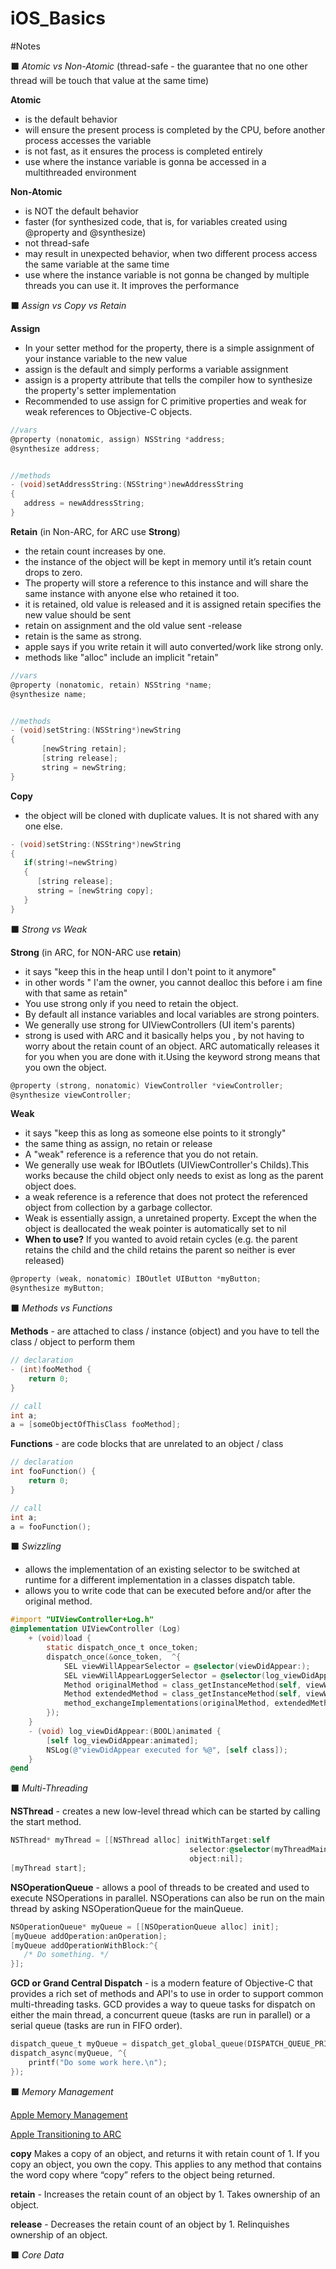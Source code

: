 # iOS_Basics


#Notes

:black_large_square:  _Atomic vs Non-Atomic_ 
(thread-safe - the guarantee that no one other thread will be touch that value at the same time)  

__Atomic__
 * is the default behavior
 * will ensure the present process is completed by the CPU, before another process accesses the variable
 * is not fast, as it ensures the process is completed entirely
 * use where the instance variable is gonna be accessed in a multithreaded environment

__Non-Atomic__
 * is NOT the default behavior
 * faster (for synthesized code, that is, for variables created using @property and @synthesize)
 * not thread-safe
 * may result in unexpected behavior, when two different process access the same variable at the same time
 * use where the instance variable is not gonna be changed by multiple threads you can use it. It improves the performance



:black_large_square:  _Assign vs Copy vs Retain_

__Assign__
 * In your setter method for the property, there is a simple assignment of your instance variable to the new value
 * assign is the default and simply performs a variable assignment
 * assign is a property attribute that tells the compiler how to synthesize the property's setter implementation
 * Recommended to  use assign for C primitive properties and weak for weak references to Objective-C objects.

```objective-c
//vars
@property (nonatomic, assign) NSString *address;
@synthesize address;


//methods
- (void)setAddressString:(NSString*)newAddressString
{         
   address = newAddressString;
} 
```

__Retain__ (in Non-ARC, for ARC use __Strong__)
 * the retain count increases by one.
 * the instance of the object will be kept in memory until it’s retain count drops to zero.
 * The property will store a reference to this instance and will share the same instance with anyone else who retained it too.
 * it is retained, old value is released and it is assigned retain specifies the new value should be sent
 * retain on assignment and the old value sent -release
 * retain is the same as strong.
 * apple says if you write retain it will auto converted/work like strong only.
 * methods like "alloc" include an implicit "retain"

```objective-c
//vars
@property (nonatomic, retain) NSString *name;
@synthesize name;


//methods
- (void)setString:(NSString*)newString
{          
       [newString retain];          
       [string release];            
       string = newString;         
}
```

__Copy__
 * the object will be cloned with duplicate values. It is not shared with any one else.
```objective-c
- (void)setString:(NSString*)newString
{            
   if(string!=newString)
   {              
      [string release];              
      string = [newString copy];            
   }
}
```

:black_large_square:  _Strong vs Weak_

__Strong__ (in ARC, for NON-ARC use __retain__)
 * it says "keep this in the heap until I don't point to it anymore"
 * in other words " I'am the owner, you cannot dealloc this before i am fine with that same as retain"
 * You use strong only if you need to retain the object.
 * By default all instance variables and local variables are strong pointers.
 * We generally use strong for UIViewControllers (UI item's parents)
 * strong is used with ARC and it basically helps you , by not having to worry about the retain count of an object. ARC automatically releases it for you when you are done with it.Using the keyword strong means that you own the object.

```objective-c
@property (strong, nonatomic) ViewController *viewController;
@synthesize viewController;
``` 

__Weak__
 * it says "keep this as long as someone else points to it strongly"
 * the same thing as assign, no retain or release
 * A "weak" reference is a reference that you do not retain.
 * We generally use weak for IBOutlets (UIViewController's Childs).This works because the child object only needs to exist as long as the parent object does.
 * a weak reference is a reference that does not protect the referenced object from collection by a garbage collector.
 * Weak is essentially assign, a unretained property. Except the when the object is deallocated the weak pointer is automatically set to nil
 * __When to use?__ If you wanted to avoid retain cycles (e.g. the parent retains the child and the child retains the parent so neither is ever released)

```objective-c
@property (weak, nonatomic) IBOutlet UIButton *myButton;
@synthesize myButton;
```


:black_large_square:  _Methods vs Functions_ 

__Methods__ -  are attached to class / instance (object) and you have to tell the class / object to perform them

```objective-c
// declaration
- (int)fooMethod {
    return 0;
}

// call
int a;
a = [someObjectOfThisClass fooMethod];
```

__Functions__ - are code blocks that are unrelated to an object / class

```objective-c
// declaration
int fooFunction() {
    return 0;
}

// call
int a;
a = fooFunction();
```

:black_large_square: _Swizzling_
 * allows the implementation of an existing selector to be switched at runtime for a different implementation in a classes dispatch table.
 * allows you to write code that can be executed before and/or after the original method.

```objective-c
#import "UIViewController+Log.h"
@implementation UIViewController (Log)
    + (void)load {
        static dispatch_once_t once_token;
        dispatch_once(&once_token,  ^{
            SEL viewWillAppearSelector = @selector(viewDidAppear:);
            SEL viewWillAppearLoggerSelector = @selector(log_viewDidAppear:);
            Method originalMethod = class_getInstanceMethod(self, viewWillAppearSelector);
            Method extendedMethod = class_getInstanceMethod(self, viewWillAppearLoggerSelector);
            method_exchangeImplementations(originalMethod, extendedMethod);
        });
    }
    - (void) log_viewDidAppear:(BOOL)animated {
        [self log_viewDidAppear:animated];
        NSLog(@"viewDidAppear executed for %@", [self class]);
    }
@end
```

:black_large_square:  _Multi-Threading_

__NSThread__ -  creates a new low-level thread which can be started by calling the start method.

```objective-c
NSThread* myThread = [[NSThread alloc] initWithTarget:self
                                        selector:@selector(myThreadMainMethod:)
                                        object:nil];
[myThread start];
```



__NSOperationQueue__ - allows a pool of threads to be created and used to execute NSOperations in parallel. NSOperations can also be run on the main thread by asking NSOperationQueue for the mainQueue.

```objective-c
NSOperationQueue* myQueue = [[NSOperationQueue alloc] init];
[myQueue addOperation:anOperation]; 
[myQueue addOperationWithBlock:^{
   /* Do something. */
}];
```

__GCD or Grand Central Dispatch__ - is a modern feature of Objective-C that provides a rich set of methods and API's to use in order to support common multi-threading tasks. GCD provides a way to queue tasks for dispatch on either the main thread, a concurrent queue (tasks are run in parallel) or a serial queue (tasks are run in FIFO order).

```objective-c
dispatch_queue_t myQueue = dispatch_get_global_queue(DISPATCH_QUEUE_PRIORITY_DEFAULT, 0);
dispatch_async(myQueue, ^{
    printf("Do some work here.\n");
});
```



:black_large_square:  _Memory Management_

[Apple Memory Management](https://developer.apple.com/library/content/documentation/Cocoa/Conceptual/MemoryMgmt/Articles/mmPractical.html)

[Apple Transitioning to ARC](https://developer.apple.com/library/content/releasenotes/ObjectiveC/RN-TransitioningToARC/Introduction/Introduction.html)

__copy__ Makes a copy of an object, and returns it with retain count of 1. If you copy an object, you own the copy. This applies to any method that contains the word copy where “copy” refers to the object being returned.


__retain__ - Increases the retain count of an object by 1. Takes ownership of an object.

__release__ - Decreases the retain count of an object by 1. Relinquishes ownership of an object.




:black_large_square:  _Core Data_





